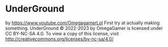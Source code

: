 # UnderGround
by https://www.youtube.com/OmegagamerLol
First try at actually making something.
UnderGround © 2022-2023 by OmegaGamer is licensed under CC BY-NC-SA 4.0. To view a copy of this license, visit http://creativecommons.org/licenses/by-nc-sa/4.0/
